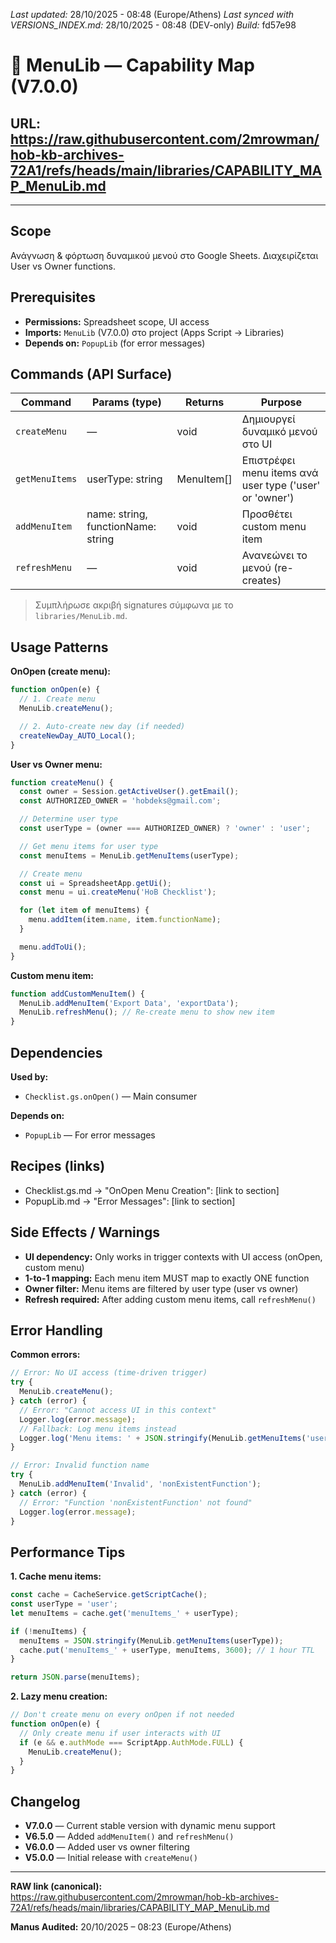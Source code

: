 *Last updated:* 28/10/2025 - 08:48 (Europe/Athens)
*Last synced with VERSIONS_INDEX.md:* 28/10/2025 - 08:48 (DEV-only)
*Build:* fd57e98

# 🧩 MenuLib — Capability Map (V7.0.0)
**URL:** https://raw.githubusercontent.com/2mrowman/hob-kb-archives-72A1/refs/heads/main/libraries/CAPABILITY_MAP_MenuLib.md
---
---
## Scope
Ανάγνωση & φόρτωση δυναμικού μενού στο Google Sheets. Διαχειρίζεται User vs Owner functions.
## Prerequisites
- **Permissions:** Spreadsheet scope, UI access
- **Imports:** `MenuLib` (V7.0.0) στο project (Apps Script → Libraries)
- **Depends on:** `PopupLib` (for error messages)
## Commands (API Surface)
| Command | Params (type) | Returns | Purpose |
|---|---|---|---|
| `createMenu` | — | void | Δημιουργεί δυναμικό μενού στο UI |
| `getMenuItems` | userType: string | MenuItem[] | Επιστρέφει menu items ανά user type ('user' or 'owner') |
| `addMenuItem` | name: string, functionName: string | void | Προσθέτει custom menu item |
| `refreshMenu` | — | void | Ανανεώνει το μενού (re-creates) |

> Συμπλήρωσε ακριβή signatures σύμφωνα με το `libraries/MenuLib.md`.

## Usage Patterns

**OnOpen (create menu):**
```javascript
function onOpen(e) {
  // 1. Create menu
  MenuLib.createMenu();

  // 2. Auto-create new day (if needed)
  createNewDay_AUTO_Local();
}
```

**User vs Owner menu:**
```javascript
function createMenu() {
  const owner = Session.getActiveUser().getEmail();
  const AUTHORIZED_OWNER = 'hobdeks@gmail.com';

  // Determine user type
  const userType = (owner === AUTHORIZED_OWNER) ? 'owner' : 'user';

  // Get menu items for user type
  const menuItems = MenuLib.getMenuItems(userType);

  // Create menu
  const ui = SpreadsheetApp.getUi();
  const menu = ui.createMenu('HoB Checklist');

  for (let item of menuItems) {
    menu.addItem(item.name, item.functionName);
  }

  menu.addToUi();
}
```

**Custom menu item:**
```javascript
function addCustomMenuItem() {
  MenuLib.addMenuItem('Export Data', 'exportData');
  MenuLib.refreshMenu(); // Re-create menu to show new item
}
```

## Dependencies

**Used by:**
- `Checklist.gs.onOpen()` — Main consumer

**Depends on:**
- `PopupLib` — For error messages

## Recipes (links)
- Checklist.gs.md → "OnOpen Menu Creation": [link to section]
- PopupLib.md → "Error Messages": [link to section]

## Side Effects / Warnings
- **UI dependency:** Only works in trigger contexts with UI access (onOpen, custom menu)
- **1-to-1 mapping:** Each menu item MUST map to exactly ONE function
- **Owner filter:** Menu items are filtered by user type (user vs owner)
- **Refresh required:** After adding custom menu items, call `refreshMenu()`

## Error Handling

**Common errors:**
```javascript
// Error: No UI access (time-driven trigger)
try {
  MenuLib.createMenu();
} catch (error) {
  // Error: "Cannot access UI in this context"
  Logger.log(error.message);
  // Fallback: Log menu items instead
  Logger.log('Menu items: ' + JSON.stringify(MenuLib.getMenuItems('user')));
}

// Error: Invalid function name
try {
  MenuLib.addMenuItem('Invalid', 'nonExistentFunction');
} catch (error) {
  // Error: "Function 'nonExistentFunction' not found"
  Logger.log(error.message);
}
```

## Performance Tips

**1. Cache menu items:**
```javascript
const cache = CacheService.getScriptCache();
const userType = 'user';
let menuItems = cache.get('menuItems_' + userType);

if (!menuItems) {
  menuItems = JSON.stringify(MenuLib.getMenuItems(userType));
  cache.put('menuItems_' + userType, menuItems, 3600); // 1 hour TTL
}

return JSON.parse(menuItems);
```

**2. Lazy menu creation:**
```javascript
// Don't create menu on every onOpen if not needed
function onOpen(e) {
  // Only create menu if user interacts with UI
  if (e && e.authMode === ScriptApp.AuthMode.FULL) {
    MenuLib.createMenu();
  }
}
```

## Changelog
- **V7.0.0** — Current stable version with dynamic menu support
- **V6.5.0** — Added `addMenuItem()` and `refreshMenu()`
- **V6.0.0** — Added user vs owner filtering
- **V5.0.0** — Initial release with `createMenu()`

---

**RAW link (canonical):**  
https://raw.githubusercontent.com/2mrowman/hob-kb-archives-72A1/refs/heads/main/libraries/CAPABILITY_MAP_MenuLib.md

**Manus Audited:** 20/10/2025 – 08:23 (Europe/Athens)

